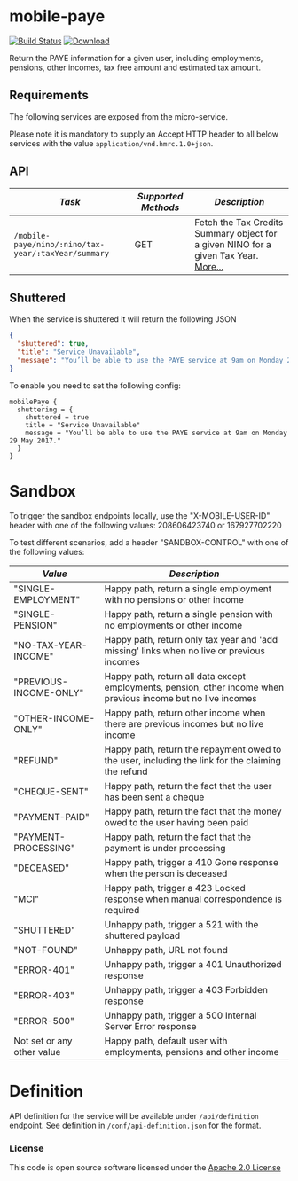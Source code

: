 mobile-paye
=============================================

[![Build Status](https://travis-ci.org/hmrc/mobile-paye.svg)](https://travis-ci.org/hmrc/mobile-paye) [ ![Download](https://api.bintray.com/packages/hmrc/releases/mobile-paye/images/download.svg) ](https://bintray.com/hmrc/releases/mobile-paye/_latestVersion)

Return the PAYE information for a given user, including employments, pensions, other incomes, tax free amount and estimated tax amount.

Requirements
------------

The following services are exposed from the micro-service.

Please note it is mandatory to supply an Accept HTTP header to all below services with the value ```application/vnd.hmrc.1.0+json```.

API
---

| *Task* | *Supported Methods* | *Description* |
|--------|----|----|
| ```/mobile-paye/nino/:nino/tax-year/:taxYear/summary``` | GET | Fetch the Tax Credits Summary object for a given NINO for a given Tax Year. [More...](docs/summary.md)|

Shuttered
---------
When the service is shuttered it will return the following JSON
```json
{
  "shuttered": true,
  "title": "Service Unavailable",
  "message": "You’ll be able to use the PAYE service at 9am on Monday 29 May 2017."
}
```

To enable you need to set the following config:
```
mobilePaye {
  shuttering = {
    shuttered = true
    title = "Service Unavailable"
    message = "You’ll be able to use the PAYE service at 9am on Monday 29 May 2017."
  }
}
```

# Sandbox
To trigger the sandbox endpoints locally, use the "X-MOBILE-USER-ID" header with one of the following values:
208606423740 or 167927702220

To test different scenarios, add a header "SANDBOX-CONTROL" with one of the following values:

| *Value* | *Description* |
|--------|----|
| "SINGLE-EMPLOYMENT"        | Happy path, return a single employment with no pensions or other income |
| "SINGLE-PENSION"           | Happy path, return a single pension with no employments or other income |
| "NO-TAX-YEAR-INCOME"       | Happy path, return only tax year and 'add missing' links when no live or previous incomes | 
| "PREVIOUS-INCOME-ONLY"     | Happy path, return all data except employments, pension, other income when previous income but no live incomes | 
| "OTHER-INCOME-ONLY"        | Happy path, return other income when there are previous incomes but no live income | 
| "REFUND"                   | Happy path, return the repayment owed to the user, including the link for the claiming the refund
| "CHEQUE-SENT"              | Happy path, return the fact that the user has been sent a cheque
| "PAYMENT-PAID"             | Happy path, return the fact that the money owed to the user having been paid
| "PAYMENT-PROCESSING"       | Happy path, return the fact that the payment is under processing
| "DECEASED"                 | Happy path, trigger a 410 Gone response when the person is deceased |
| "MCI"                      | Happy path, trigger a 423 Locked response when manual correspondence is required |
| "SHUTTERED"                | Unhappy path, trigger a 521 with the shuttered payload
| "NOT-FOUND"                | Unhappy path, URL not found |
| "ERROR-401"                | Unhappy path, trigger a 401 Unauthorized response |
| "ERROR-403"                | Unhappy path, trigger a 403 Forbidden response |
| "ERROR-500"                | Unhappy path, trigger a 500 Internal Server Error response |
| Not set or any other value | Happy path, default user with employments, pensions and other income |

# Definition
API definition for the service will be available under `/api/definition` endpoint.
See definition in `/conf/api-definition.json` for the format.

### License

This code is open source software licensed under the [Apache 2.0 License]("http://www.apache.org/licenses/LICENSE-2.0.html")
